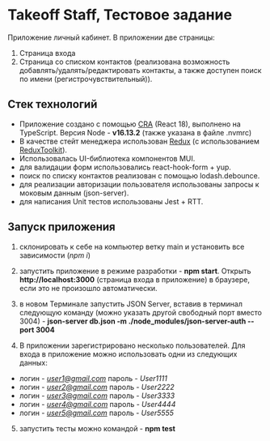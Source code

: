 # Takeoff Staff, Тестовое задание

Приложение личный кабинет.
В приложении две страницы:

1. Страница входа
2. Страница со списком контактов (реализована возможность добавлять/удалять/редактировать контакты, а также доступен поиск по имени (регистрочувствительный)).

## Стек технологий

- Приложение создано с помощью [CRA](https://github.com/facebook/create-react-app) (React 18), выполнено на TypeScript. Версия Node - **v16.13.2** (также указана в файле .nvmrc)
- В качестве стейт менеджера использован [Redux](https://redux.js.org/) (с использованием [ReduxToolkit](https://redux-toolkit.js.org/)).
- Использовалась UI-библиотека компонентов MUI.
- для валидации форм использовались react-hook-form + yup.
- поиск по списку контактов реализован с помощью lodash.debounce.
- для реализации авторизации пользователя использованы запросы к моковым данным (json-server).
- для написания Unit тестов использованы Jest + RTT.

## Запуск приложения

1. склонировать к себе на компьютер ветку main и установить все зависимости (_npm i_)

2. запустить приложение в режиме разработки - **npm start**. Открыть **http://localhost:3000** (страница входа в приложение) в браузере, если это не произошло автоматически.

3. в новом Терминале запустить JSON Server, вставив в терминал следующую команду (можно указать другой свободный порт вместо 3004) - **json-server db.json -m ./node_modules/json-server-auth --port 3004**

4. В приложении зарегистрировано несколько пользователей. Для входа в приложение можно использовать одни из следующих данных:

- логин - *user1@gmail.com*
  пароль - _User1111_
- логин - *user2@gmail.com*
  пароль - _User2222_
- логин - *user3@gmail.com*
  пароль - _User3333_
- логин - *user4@gmail.com*
  пароль - _User4444_
- логин - *user5@gmail.com*
  пароль - _User5555_

5. запустить тесты можно командой - **npm test**
